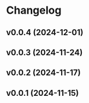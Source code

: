 # Changelog

<!--next-version-placeholder-->

## v0.0.4 (2024-12-01)



## v0.0.3 (2024-11-24)



## v0.0.2 (2024-11-17)



## v0.0.1 (2024-11-15)


